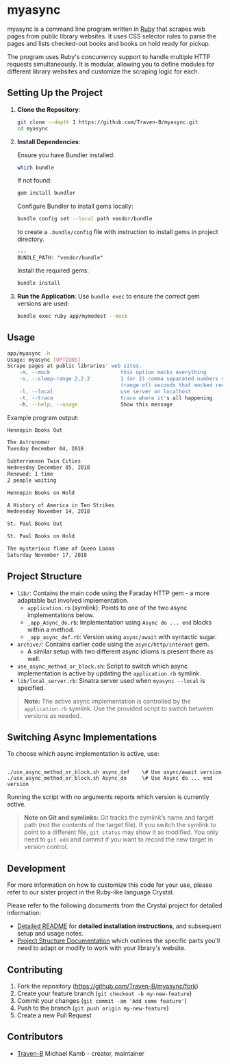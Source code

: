 # myasync

myasync is a command line program written in [Ruby][] that scrapes web
pages from public library websites. It uses CSS selector rules to parse the
pages and lists checked-out books and books on hold ready for pickup.

The program uses Ruby's concurrency support to handle multiple HTTP requests
simultaneously. It is modular, allowing you to define modules for different
library websites and customize the scraping logic for each.


## Setting Up the Project

1. **Clone the Repository**:
   ```bash
   git clone --depth 1 https://github.com/Traven-B/myasync.git
   cd myasync
   ```

2. **Install Dependencies**:

   Ensure you have Bundler installed:
   ```bash
   which bundle
   ```

   If not found:
   ```bash
   gem install bundler
   ```

   Configure Bundler to install gems locally:
   ```bash
   bundle config set --local path vendor/bundle
   ```

   to create a `.bundle/config` file with instruction to install gems in project directory.
   ```
   ---
   BUNDLE_PATH: "vendor/bundle"
   ```

   Install the required gems:
   ```bash
   bundle install
   ```

3. **Run the Application**:
   Use `bundle exec` to ensure the correct gem versions are used:

   ```bash
   bundle exec ruby app/mymodest --mock
   ```

## Usage

```sh
app/myasync -h
Usage: myasync [OPTIONS]
Scrape pages at public libraries' web sites.
    -m, --mock                       this option mocks everything
    -s, --sleep-range 2,2.2          1 (or 2) comma separated numbers specifying
                                     (range of) seconds that mocked requests sleep
    -l, --local                      use server on localhost
    -t, --trace                      trace where it's all happening
    -h, --help, --usage              Show this message
```

Example program output:

```sh
Hennepin Books Out

The Astronomer
Tuesday December 04, 2018

Subterranean Twin Cities
Wednesday December 05, 2018
Renewed: 1 time
2 people waiting

Hennepin Books on Hold

A History of America in Ten Strikes
Wednesday November 14, 2018

St. Paul Books Out

St. Paul Books on Hold

The mysterious flame of Queen Loana
Saturday November 17, 2018
```

## Project Structure

- `lib/`: Contains the main code using the Faraday HTTP gem - a more adaptable but involved implementation.
    - `application.rb` (symlink): Points to one of the two async implementations below.
    - `_app_Async_do.rb`: Implementation using `Async do ... end` blocks within a method.
    - `_app_async_def.rb`: Version using `async/await` with syntactic sugar.
- `archive/`: Contains earlier code using the `async/http/internet` gem.
    - A similar setup with two different async idioms is present there as well.
- `use_async_method_or_block.sh`: Script to switch which async implementation is active by updating the `application.rb` symlink.
- `lib/local_server.rb`: Sinatra server used when `myasync --local` is specified.

> **Note:** The active async implementation is controlled by the `application.rb` symlink. Use the provided script to switch between versions as needed.

## Switching Async Implementations

To choose which async implementation is active, use:

```

./use_async_method_or_block.sh async_def    \# Use async/await version
./use_async_method_or_block.sh Async_do     \# Use Async do ... end version

```

Running the script with no arguments reports which version is currently active.

> **Note on Git and symlinks:**
> Git tracks the symlink’s name and target path (not the contents of the target file). If you switch the symlink to point to a different file, `git status` may show it as modified. You only need to `git add` and commit if you want to record the new target in version control.

## Development

For more information on how to customize this code for your use, please refer to our sister project in the Ruby-like language Crystal.

Please refer to the following documents from the Crystal project for detailed information:

- [Detailed README](https://github.com/Traven-B/mymodern/blob/main/project_docs/DETAILED_README.md) for **detailed installation instructions**, and subsequent setup and usage notes.
- [Project Structure Documentation](https://github.com/Traven-B/mymodern/blob/main/project_docs/PROJECT_STRUCTURE.md) which outlines the specific parts you'll need to adapt or modify to work with your library's website.

## Contributing

1. Fork the repository (<https://github.com/Traven-B/myasync/fork>)
2. Create your feature branch (`git checkout -b my-new-feature`)
3. Commit your changes (`git commit -am 'Add some feature'`)
4. Push to the branch (`git push origin my-new-feature`)
5. Create a new Pull Request

## Contributors

- [Traven-B](https://github.com/Traven-B) Michael Kamb - creator, maintainer

[Ruby]: https://www.ruby-lang.org

